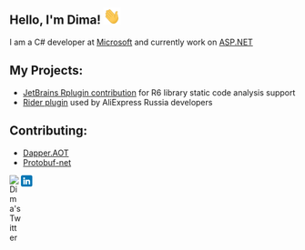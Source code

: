 ## Hello, I'm Dima! <img src="https://github.com/DeagleGross/DeagleGross/blob/main/resources/wave.gif?raw=true" width="30px"> 

I am a C# developer at [Microsoft](https://github.com/microsoft) and currently work on [ASP.NET](https://github.com/dotnet/aspnetcore)

## My Projects:
- [JetBrains Rplugin contribution](https://github.com/JetBrains/Rplugin/pull/3) for R6 library static code analysis support
- [Rider plugin](https://github.com/DeagleGross/SharpCoachPlugin) used by AliExpress Russia developers

## Contributing:
- [Dapper.AOT](https://github.com/DapperLib/DapperAOT)
- [Protobuf-net](https://github.com/protobuf-net/protobuf-net)

<a href="https://twitter.com/deaglegross">
  <img align="left" alt="Dima's Twitter" width="20px" src="https://simpleicons.now.sh/x/000" />
</a>
<a href="https://www.linkedin.com/in/dmitriy-korolev/">
  <img align="left" alt="Dima's LinkedIn" width="20px" src="https://github.com/DeagleGross/DeagleGross/blob/main/resources/linkedin.png?raw=true" />
</a>
